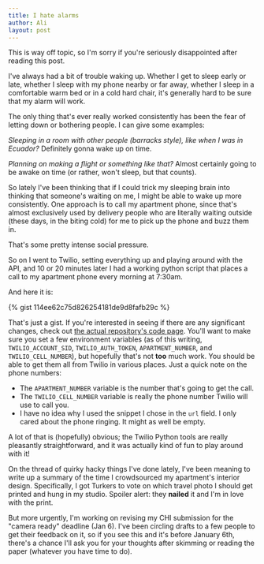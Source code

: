 ```yaml
---
title: I hate alarms
author: Ali
layout: post
---
```


This is way off topic, so I'm sorry if you're seriously disappointed after reading this post.

I've always had a bit of trouble waking up.
Whether I get to sleep early or late,
whether I sleep with my phone nearby or far away,
whether I sleep in a comfortable warm bed or in a cold hard chair,
it's generally hard to be sure that my alarm will work.

The only thing that's ever really worked consistently has been the fear of letting down or bothering people.
I can give some examples:

*Sleeping in a room with other people (barracks style), like when I was in Ecuador?*
Definitely gonna wake up on time.

*Planning on making a flight or something like that?*
Almost certainly going to be awake on time (or rather, won't sleep, but that counts).

So lately I've been thinking that if I could trick my sleeping brain into thinking that someone's waiting on me,
I might be able to wake up more consistently.
One approach is to call my apartment phone, since that's almost exclusively used by
delivery people who are literally waiting outside
(these days, in the biting cold)
for me to pick up the phone and buzz them in.

That's some pretty intense social pressure.

So on I went to Twilio, setting everything up and playing around with the API, and
10 or 20 minutes later I had a working python script that places a call to my apartment phone every morning at 7:30am.

And here it is:

{% gist 114ee62c75d826254181de9d8fafb29c %}

That's just a gist. If you're interested in seeing if there are any significant changes,
check out [the actual repository's code page].
You'll want to make sure you set a few environment variables
(as of this writing, `TWILIO_ACCOUNT_SID`, `TWILIO_AUTH_TOKEN`, `APARTMENT_NUMBER`, and `TWILIO_CELL_NUMBER`),
but hopefully that's not **too** much work. You should be able to get them all from Twilio in various places.
Just a quick note on the phone numbers:

- The `APARTMENT_NUMBER` variable is the number that's going to get the call.
- The `TWILIO_CELL_NUMBER` variable is really the phone number Twilio will use to call you.
- I have no idea why I used the snippet I chose in the `url` field.
  I only cared about the phone ringing.
  It might as well be empty.

A lot of that is (hopefully) obvious;
the Twilio Python tools are really pleasantly straightforward, and
it was actually kind of fun to play around with it!

On the thread of quirky hacky things I've done lately,
I've been meaning to write up a summary of the time I crowdsourced my apartment's interior design.
Specifically, I got Turkers to vote on which travel photo I should get printed and hung in my studio.
Spoiler alert: they **nailed** it and I'm in love with the print.

But more urgently, I'm working on revising my CHI submission for the "camera ready" deadline (Jan 6).
I've been circling drafts to a few people to get their feedback on it, so
if you see this and it's before January 6th,
there's a chance I'll ask you for your thoughts after skimming or reading the paper
(whatever you have time to do).

[the actual repository's code page]: https://github.com/alialkhatib/lifehacks/blob/master/wake_me_up_before_you_go_go.py